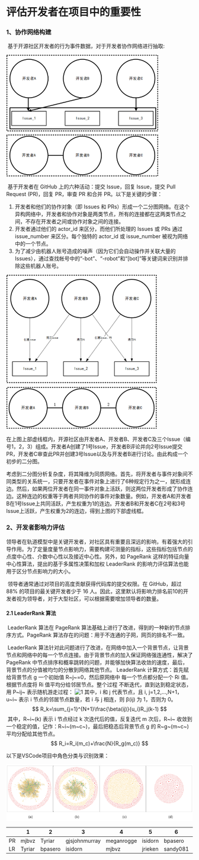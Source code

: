 # 评估开发者在项目中的重要性

### 1、协作网络构建

​		基于开源社区开发者的行为事件数据，对于开发者协作网络进行抽取:

<img src="assets/绘图1-1690423991883-4.png" alt="绘图1" style="zoom:67%;" />

​		基于开发者在 GitHub 上的六种活动：提交 Issue，回复 Issue，提交 Pull Request (PR)，回复 PR，审查 PR 和合并 PR。以下是关键的步骤：

1. 开发者和他们的协作对象（即 Issues 和 PRs）形成一个二分图网络。在这个异构网络中，开发者和协作对象是两类节点，所有的连接都在这两类节点之间，不存在开发者之间或协作对象之间的连接。
2. 开发者通过他们的 actor_id 来区分，而他们所处理的 Issues 或 PRs 通过 issue_number 来区分。每个独特的 actor_id 或 issue_number 被视为网络中的一个节点。
3. 为了减少由机器人账号造成的噪声（因为它们会自动操作并关联大量的 Issues），通过查找帐号中的“-bot”、“-robot”和“[bot]”等关键词来识别并排除这些机器人账号。

<img src="assets/绘图2-1690425483457-7.png" alt="绘图2" style="zoom:67%;" />

​		在上图上部虚线框内，开源社区由开发者A、开发者B、开发者C及三个Issue（编号1，2，3）组成。开发者A创建了1号Issue，开发者B评论并向2号Issue提交PR，开发者C审查此PR并创建3号Issue以及与开发者B进行讨论。由此构成一个初步的二分图。

​		考虑到二分图分析复杂度，将其降维为同质网络。首先，将开发者与事件对象间不同类型的关系统一，只要开发者在事件对象上进行了6种规定行为之一，就形成连边。然后，如果两位开发者在同一事件对象上活跃，则这两位开发者形成了协作连边。这种连边的权重等于两者共同协作的事件对象数量。例如，开发者A和开发者B在1号Issue上共同活跃，产生权重为1的连边。开发者B和开发者C在2号和3号Issue上活跃，产生权重为2的连边，得到上图的下部虚线框。

### 2、开发者影响力评估

​		领导者在轨道模型中是关键开发者，对社区具有重要且深远的影响，有着强大的引导作用。为了定量度量节点影响力，需要构建可测量的指标，这些指标包括节点的点度中心性、介数中心性以及接近中心性。另外，如 PageRank 这样的特征向量中心性算法，提出的基于多属性决策和加权 LeaderRank 的影响力评估算法也能用于区分节点影响力的大小。

​		领导者通常通过对项目的高度贡献获得代码库的提交权限。在 GitHub，超过 88% 的项目的最关键开发者少于 16 人。因此，这里默认将影响力排名前10的开发者视为领导者，对于大型社区，可以根据需要增加领导者的数量。

#### 2.1   LeaderRank 算法

​		LeaderRank 算法在 PageRank 算法基础上进行了改进，得到的一种新的节点排序方式。PageRank 算法存在的问题：用于不连通的子网，网页的排名不一致。 

​		LeaderRank 算法针对此问题进行了改进，在网络中加入一个背景节点，让背景节点和网络中的每一个节点连接。由于背景节点的加入保证网络强连通性，解决了 PageRank 中节点排序和概率跳转的问题，并能够加快算法收敛的速度，最后， 背景节点的分值被均匀的分散到网络其他节点。 LeaderRank 计算方式：首先赋给背景节点 g 一个初始值 R~j~=0，然后原网络中 每一个节点都分配一个 Ri 值。根据节点度将 Ri 值平均分给邻居节点。整个过程 不断迭代，直到达到稳定状态，用 P~ij~ 表示随机游走过程：
![1](http://latex.codecogs.com/svg.latex?P_{ij}=\frac{\beta(ij)}{u_i})
其中，i 和 j 代表节点，且 i, j=1,2,...,N+1，u~i~ 表示 i 节点的邻居节点数量，若 i 与 j 相连，则 β(ij) 为 1，否则为 0。
$$
R_k=\sum_{j=1}^{N+1}\frac{\beta(ij)}{u_i}R_j(k-1)
$$
​	其中，R~i~(k) 表示 i 节点经过 k 次迭代后的值，反复迭代 m 次后，R~i~ 收敛到一个稳定的值，记作：R~i~(m~c~)，最后把稳态后背景节点 g 的 R~g~(m~c~) 平均分配给其他节点。
$$
R_i=R_i(m_c)+\frac{N}{R_g(m_c)}
$$

 以下是VSCode项目中角色分类与识别效果：

<img src="assets/image-20230711124036977.png"  />

|      | 1      | 2       | 3             | 4          | 5       | 6        | 7             | 8          | 9          | 10       |
| ---- | ------ | ------- | ------------- | ---------- | ------- | -------- | ------------- | ---------- | ---------- | -------- |
| PR   | mjbvz  | Tyriar  | gjsjohnmurray | meganrogge | isidorn | bpasero  | jrieken       | deepak1556 | sandy081   | alexdima |
| LR   | Tyriar | bpasero | isidorn       | mjbvz      | jrieken | sandy081 | gjsjohnmurray | alexdima   | roblourens | aeschli  |

